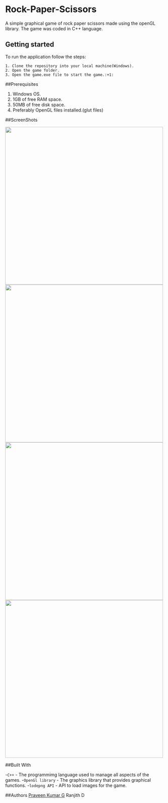 # Rock-Paper-Scissors
A simple graphical game of rock paper scissors made using the openGL library. The game was coded in C++ language.

## Getting started 
To run the application follow the steps:

	1. Clone the repository into your local machine(Windows).
	2. Open the game folder.
	3. Open the game.exe file to start the game.:+1:

##Prerequisites
1. Windows OS.
2. 1GB of free RAM space.
3. 50MB of free disk space. 
4. Preferably OpenGL files installed.(glut files)

##ScreenShots

<img src="ScreenShots/Mainmenu" width="500">

<img src="ScreenShots/PlayExample1" width="500">

<img src="ScreenShots/PlayExample2" width="500">

<img src="ScreenShots/Tie" width="500">

##Built With

-`C++` - The programmimg language used to manage all aspects of the games.
-`OpenGl library` - The graphics library that provides graphical functions.
-`lodepng API` - API to load images for the game.

##Authors
 [Praveen Kumar G](https://github.com/aquiline)
 Ranjith D



